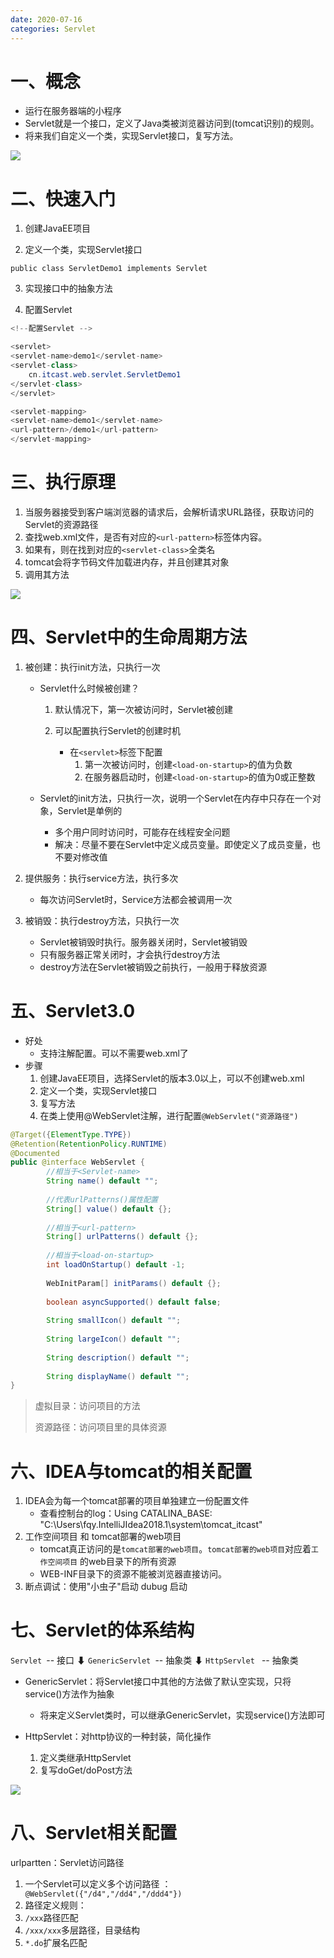 ```yaml
---
date: 2020-07-16
categories: Servlet
---
```


# 一、概念

* 运行在服务器端的小程序
* Servlet就是一个接口，定义了Java类被浏览器访问到(tomcat识别)的规则。
* 将来我们自定义一个类，实现Servlet接口，复写方法。

![](https://raw.githubusercontent.com/Rainbow0526/PictureGithub/master/2020_07/18.png)

# 二、快速入门

1. 创建JavaEE项目

2. 定义一个类，实现Servlet接口

  ~~~
  public class ServletDemo1 implements Servlet
  ~~~

3. 实现接口中的抽象方法

4. 配置Servlet

~~~java
<!--配置Servlet -->

<servlet>
<servlet-name>demo1</servlet-name>
<servlet-class>
    cn.itcast.web.servlet.ServletDemo1
</servlet-class>
</servlet>

<servlet-mapping>
<servlet-name>demo1</servlet-name>
<url-pattern>/demo1</url-pattern>
</servlet-mapping>
~~~

# 三、执行原理

1. 当服务器接受到客户端浏览器的请求后，会解析请求URL路径，获取访问的Servlet的资源路径
2. 查找web.xml文件，是否有对应的`<url-pattern>`标签体内容。
3. 如果有，则在找到对应的`<servlet-class>`全类名
4. tomcat会将字节码文件加载进内存，并且创建其对象
5. 调用其方法

![](https://raw.githubusercontent.com/Rainbow0526/PictureGithub/master/2020_07/19.png)

# 四、Servlet中的生命周期方法

1. 被创建：执行init方法，只执行一次

   * Servlet什么时候被创建？
       1. 默认情况下，第一次被访问时，Servlet被创建

       2. 可以配置执行Servlet的创建时机
          * 在`<servlet>`标签下配置
            1. 第一次被访问时，创建`<load-on-startup>`的值为负数
            2. 在服务器启动时，创建`<load-on-startup>`的值为0或正整数

   * Servlet的init方法，只执行一次，说明一个Servlet在内存中只存在一个对象，Servlet是单例的

       * 多个用户同时访问时，可能存在线程安全问题
       * 解决：尽量不要在Servlet中定义成员变量。即使定义了成员变量，也不要对修改值

2. 提供服务：执行service方法，执行多次

   * 每次访问Servlet时，Service方法都会被调用一次

3. 被销毁：执行destroy方法，只执行一次

   * Servlet被销毁时执行。服务器关闭时，Servlet被销毁
   * 只有服务器正常关闭时，才会执行destroy方法
   * destroy方法在Servlet被销毁之前执行，一般用于释放资源

# 五、Servlet3.0

* 好处
   * 支持注解配置。可以不需要web.xml了
* 步骤
   1. 创建JavaEE项目，选择Servlet的版本3.0以上，可以不创建web.xml
   2. 定义一个类，实现Servlet接口
   3. 复写方法
   4. 在类上使用@WebServlet注解，进行配置`@WebServlet("资源路径")`

~~~java
@Target({ElementType.TYPE})
@Retention(RetentionPolicy.RUNTIME)
@Documented
public @interface WebServlet {
		//相当于<Servlet-name>
		String name() default "";
		
		//代表urlPatterns()属性配置	
		String[] value() default {};
		
        //相当于<url-pattern>
		String[] urlPatterns() default {};
		
		//相当于<load-on-startup>
		int loadOnStartup() default -1;
			
		WebInitParam[] initParams() default {};
			
		boolean asyncSupported() default false;
			
		String smallIcon() default "";
			
		String largeIcon() default "";
			
		String description() default "";
			
		String displayName() default "";
}
~~~

> 虚拟目录：访问项目的方法
>
> 资源路径：访问项目里的具体资源

# 六、IDEA与tomcat的相关配置

1. IDEA会为每一个tomcat部署的项目单独建立一份配置文件
	* 查看控制台的log：Using CATALINA_BASE:   "C:\Users\fqy\.IntelliJIdea2018.1\system\tomcat\_itcast"
2. 工作空间项目    和     tomcat部署的web项目
	* tomcat真正访问的是`tomcat部署的web项目`。`tomcat部署的web项目`对应着`工作空间项目` 的web目录下的所有资源
	* WEB-INF目录下的资源不能被浏览器直接访问。
3. 断点调试：使用"小虫子"启动 dubug 启动

# 七、Servlet的体系结构	

`Servlet `-- 接口
⬇
`GenericServlet `-- 抽象类
⬇
`HttpServlet ` -- 抽象类

* GenericServlet：将Servlet接口中其他的方法做了默认空实现，只将service()方法作为抽象
	* 将来定义Servlet类时，可以继承GenericServlet，实现service()方法即可

* HttpServlet：对http协议的一种封装，简化操作
	1. 定义类继承HttpServlet
	2. 复写doGet/doPost方法

![](https://raw.githubusercontent.com/Rainbow0526/PictureGithub/master/2020_07/20.png)

# 八、Servlet相关配置

urlpartten：Servlet访问路径
1. 一个Servlet可以定义多个访问路径 ：` @WebServlet({"/d4","/dd4","/ddd4"})`
2. 路径定义规则：
  1. `/xxx`路径匹配
  2. `/xxx/xxx`多层路径，目录结构
  3. `*.do`扩展名匹配